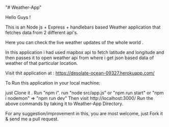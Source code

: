 "# Weather-App"

Hello Guys !

This is an Node js + Express + handlebars based Weather application that fetches data from 2 different api's.

Here you can check the live weather updates of the whole world .

In this application i had used mapbox api to fetch latitude and longitude and then passes it to open weather api from where i get json based data of weather of that particular location.

Visit thit application at :
https://desolate-ocean-09327.herokuapp.com/

To Run this application in your local machine:

just Clone it .
Run "npm i".
run "node src/app.js" or "npm run start" or
"npm i nodemon" => "npm run dev"
Then visit http://localhost:3000/
Run the above commands by taking it to Weather-App Directory.

For any suggestion/improvement in this, you are most welcome, just Fork it & send me a pull request.

